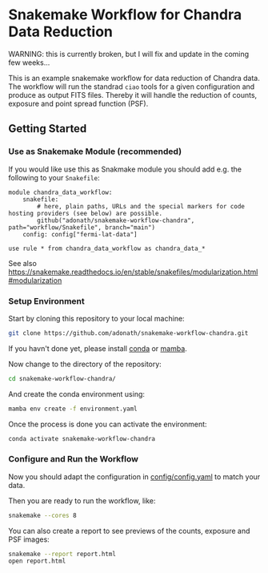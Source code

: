 
# Snakemake Workflow for Chandra Data Reduction

WARNING: this is currently broken, but I will fix and update in the coming few weeks...

This is an example snakemake workflow for data reduction of Chandra data. 
The workflow will run the standrad `ciao` tools for a given configuration
and produce as output FITS files. Thereby it will handle the reduction of
 counts, exposure and point spread function (PSF).

## Getting Started
### Use as Snakemake Module (recommended)

If you would like use this as Snakmake module you should add e.g. the following to your `Snakefile`:

```python3
module chandra_data_workflow:
    snakefile:
        # here, plain paths, URLs and the special markers for code hosting providers (see below) are possible.
        github("adonath/snakemake-workflow-chandra", path="workflow/Snakefile", branch="main")
    config: config["fermi-lat-data"]

use rule * from chandra_data_workflow as chandra_data_*
```

See also https://snakemake.readthedocs.io/en/stable/snakefiles/modularization.html#modularization

### Setup Environment 
Start by cloning this repository to your local machine:
```bash
git clone https://github.com/adonath/snakemake-workflow-chandra.git
```

If you havn't done yet, please install [conda](https://www.anaconda.com/products/distribution)
or [mamba](https://mamba.readthedocs.io/en/latest/installation.html).

Now change to the directory of the repository:
```bash
cd snakemake-workflow-chandra/
```

And create the conda environment using:
```bash
mamba env create -f environment.yaml
```

Once the process is done you can activate the environment:

```bash
conda activate snakemake-workflow-chandra
```

### Configure and Run the Workflow
Now you should adapt the configuration in [config/config.yaml](config/config.yaml)
to match your data. 

Then you are ready to run the workflow, like:
```bash
snakemake --cores 8
```

You can also create a report to see previews of the counts, exposure and PSF images:
```bash
snakemake --report report.html
open report.html
```
